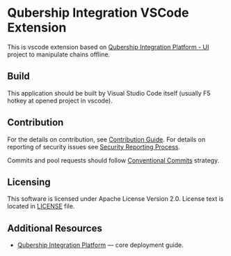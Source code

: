 # Qubership Integration VSCode Extension

This is vscode extension based on [Qubership Integration Platform - UI](https://github.com/Netcracker/qubership-integration-ui) 
project to manipulate chains offline.

## Build

This application should be built by Visual Studio Code itself (usually F5 hotkey at opened project in vscode).

## Contribution

For the details on contribution, see [Contribution Guide](CONTRIBUTING.md). For details on reporting of security issues
see [Security Reporting Process](SECURITY.md).

Commits and pool requests should follow [Conventional Commits](https://www.conventionalcommits.org/en/v1.0.0/) strategy.

## Licensing

This software is licensed under Apache License Version 2.0. License text is located in [LICENSE](LICENSE) file.

## Additional Resources

- [Qubership Integration Platform](https://github.com/Netcracker/qubership-integration-platform) — сore deployment
  guide.
